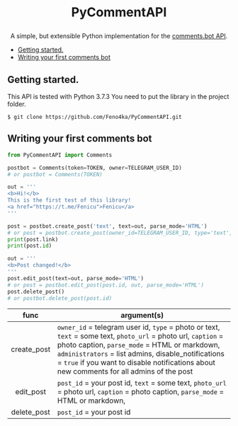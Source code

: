 # <p align="center">PyCommentAPI

<p align="center">A simple, but extensible Python implementation for the <a href="https://telegra.ph/Comments-API-11-29">comments.bot API</a>.


  * [Getting started.](#getting-started)
  * [Writing your first comments bot](#writing-your-first-comments-bot)

## Getting started.

This API is tested with Python 3.7.3
You need to put the library in the project folder.
```
$ git clone https://github.com/Feno4ka/PyCommentAPI.git
```

## Writing your first comments bot
```python
from PyCommentAPI import Comments

postbot = Comments(token=TOKEN, owner=TELEGRAM_USER_ID)
# or postbot = Comments(TOKEN)

out = '''
<b>Hi!</b>
This is the first test of this library!
<a href="https://t.me/Fenicu">Fenicu</a>
'''

post = postbot.create_post('text', text=out, parse_mode='HTML')
# or post = postbot.create_post(owner_id=TELEGRAM_USER_ID, type='text', text=out, parse_mode='HTML')
print(post.link)
print(post.id)

out = '''
<b>Post changed!</b>
'''
post.edit_post(text=out, parse_mode='HTML')
# or post = postbot.edit_post(post.id, out, parse_mode='HTML')
post.delete_post()
# or postbot.delete_post(post.id)
```

|func|argument(s)|
|:---:|---|
|create_post|`owner_id` = telegram user id, `type` = photo or text, `text` = some text, `photo_url` = photo url, `caption` = photo caption, `parse_mode` = HTML or markdown, `administrators` = list admins, disable_notifications = `true` if you want to disable notifications about new comments for all admins of the post|
|edit_post|`post_id` = your post id, `text` = some text, `photo_url` = photo url, `caption` = photo caption, `parse_mode` = HTML or markdown,|
|delete_post|`post_id` = your post id|